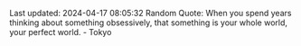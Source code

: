 Last updated: 2024-04-17 08:05:32
Random Quote: When you spend years thinking about something obsessively, that something is your whole world, your perfect world. - Tokyo